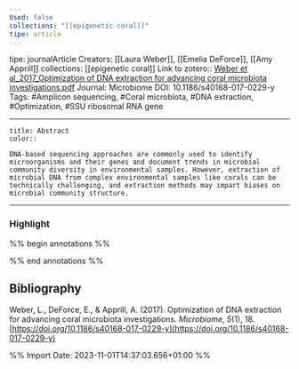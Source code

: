 ```yaml
---
Used: false
collections: "[[epigenetic coral]]"
tipe: article
---
```

tipe: journalArticle
Creators: [[Laura Weber]], [[Emelia DeForce]], [[Amy Apprill]]
collections: [[epigenetic coral]]
Link to zotero:: [Weber et al_2017_Optimization of DNA extraction for advancing coral microbiota investigations.pdf](zotero://select/library/items/X8F36U4V)
Journal: Microbiome
DOI: 10.1186/s40168-017-0229-y
Tags: #Amplicon sequencing, #Coral microbiota, #DNA extraction, #Optimization, #SSU ribosomal RNA gene

---
```ad-note
title: Abstract
color:: 

DNA-based sequencing approaches are commonly used to identify microorganisms and their genes and document trends in microbial community diversity in environmental samples. However, extraction of microbial DNA from complex environmental samples like corals can be technically challenging, and extraction methods may impart biases on microbial community structure.

```

---
### Highlight

%% begin annotations %%

%% end annotations %%

## Bibliography

Weber, L., DeForce, E., & Apprill, A. (2017). Optimization of DNA extraction for advancing coral microbiota investigations. _Microbiome_, _5_(1), 18. [https://doi.org/10.1186/s40168-017-0229-y](https://doi.org/10.1186/s40168-017-0229-y)

%% Import Date: 2023-11-01T14:37:03.656+01:00 %%

